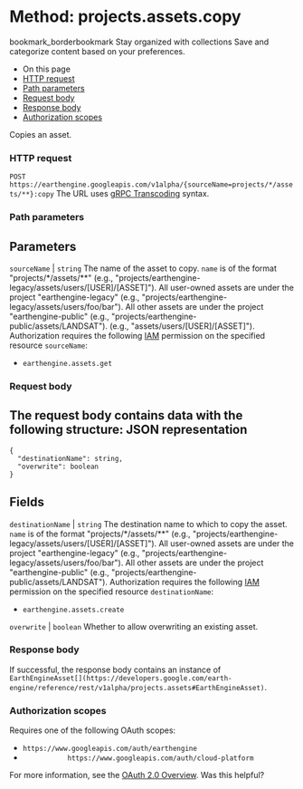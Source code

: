  
#  Method: projects.assets.copy
bookmark_borderbookmark Stay organized with collections  Save and categorize content based on your preferences.
  * On this page
  * [HTTP request](https://developers.google.com/earth-engine/reference/rest/v1alpha/projects.assets/copy#http-request)
  * [Path parameters](https://developers.google.com/earth-engine/reference/rest/v1alpha/projects.assets/copy#path-parameters)
  * [Request body](https://developers.google.com/earth-engine/reference/rest/v1alpha/projects.assets/copy#request-body)
  * [Response body](https://developers.google.com/earth-engine/reference/rest/v1alpha/projects.assets/copy#response-body)
  * [Authorization scopes](https://developers.google.com/earth-engine/reference/rest/v1alpha/projects.assets/copy#authorization-scopes)


Copies an asset.
### HTTP request
`POST https://earthengine.googleapis.com/v1alpha/{sourceName=projects/*/assets/**}:copy`
The URL uses [gRPC Transcoding](https://google.aip.dev/127) syntax.
### Path parameters
Parameters  
---  
`sourceName` |  `string` The name of the asset to copy. `name` is of the format "projects/*/assets/**" (e.g., "projects/earthengine-legacy/assets/users/[USER]/[ASSET]"). All user-owned assets are under the project "earthengine-legacy" (e.g., "projects/earthengine-legacy/assets/users/foo/bar"). All other assets are under the project "earthengine-public" (e.g., "projects/earthengine-public/assets/LANDSAT"). (e.g., "assets/users/[USER]/[ASSET]"). Authorization requires the following [IAM](https://cloud.google.com/iam/docs/) permission on the specified resource `sourceName`:
  * `earthengine.assets.get`

  
### Request body
The request body contains data with the following structure:
JSON representation  
---  
```
{
  "destinationName": string,
  "overwrite": boolean
}
```
  
Fields  
---  
`destinationName` |  `string` The destination name to which to copy the asset. `name` is of the format "projects/*/assets/**" (e.g., "projects/earthengine-legacy/assets/users/[USER]/[ASSET]"). All user-owned assets are under the project "earthengine-legacy" (e.g., "projects/earthengine-legacy/assets/users/foo/bar"). All other assets are under the project "earthengine-public" (e.g., "projects/earthengine-public/assets/LANDSAT"). Authorization requires the following [IAM](https://cloud.google.com/iam/docs/) permission on the specified resource `destinationName`:
  * `earthengine.assets.create`

  
`overwrite` |  `boolean` Whether to allow overwriting an existing asset.  
### Response body
If successful, the response body contains an instance of `EarthEngineAsset[](https://developers.google.com/earth-engine/reference/rest/v1alpha/projects.assets#EarthEngineAsset)`.
### Authorization scopes
Requires one of the following OAuth scopes:
  * `https://www.googleapis.com/auth/earthengine`
  * `           https://www.googleapis.com/auth/cloud-platform`


For more information, see the [OAuth 2.0 Overview](https://developers.google.com/identity/protocols/OAuth2).
Was this helpful?
